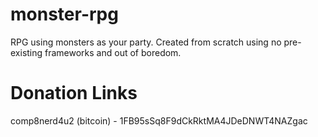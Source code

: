 # monster-rpg
RPG using monsters as your party. Created from scratch using no pre-existing frameworks and out of boredom.
# Donation Links
comp8nerd4u2 (bitcoin) - 1FB95sSq8F9dCkRktMA4JDeDNWT4NAZgac
